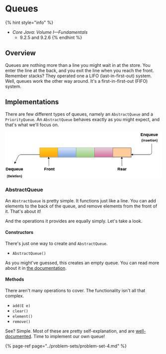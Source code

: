 # Queues

{% hint style="info" %}
* _Core Java: Volume I—Fundamentals_
  * 9.2.5 and 9.2.6
{% endhint %}

## Overview

Queues are nothing more than a line you might wait in at the store. You enter the line at the back, and you exit the line when you reach the front. Remember stacks? They operated one a LIFO \(last-in-first-out\) system. Well, queues work the other way around. It's a first-in-first-out \(FIFO\) system.

## Implementations

There are few different types of queues, namely an `AbstractQueue` and a `PriorityQueue`. An `AbstractQueue` behaves exactly as you might expect, and that's what we'll focus on.

![](../.gitbook/assets/queue.png)

### AbstractQueue

An `AbstractQueue` is pretty simple. It functions just like a line. You can add elements to the back of the queue, and remove elements from the front of it. That's about it!

And the operations it provides are equally simply. Let's take a look.

#### Constructors

There's just one way to create and `AbstractQueue`.

* `AbstractQueue()`

As you might've guessed, this creates an empty queue. You can read more about it in [the documentation](https://docs.oracle.com/en/java/javase/11/docs/api/java.base/java/util/AbstractQueue.html).

#### Methods

There aren't many operations to cover. The functionality isn't all that complex.

* `add(E e)`
* `clear()`
* `element()`
* `remove()`

See? Simple. Most of these are pretty self-explanation, and are [well-documented](https://docs.oracle.com/en/java/javase/11/docs/api/java.base/java/util/AbstractQueue.html). Time to implement our own queue!

{% page-ref page="../problem-sets/problem-set-4.md" %}

